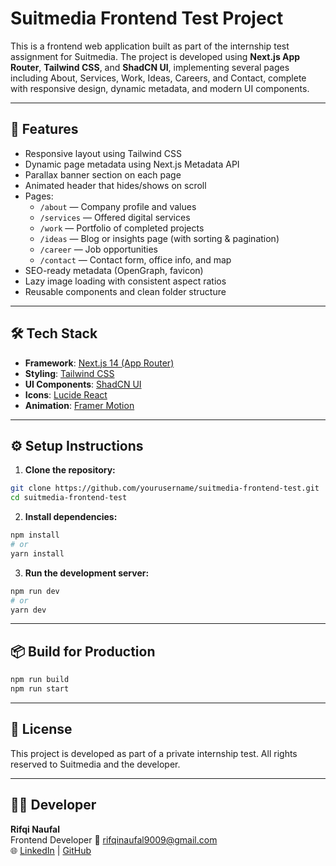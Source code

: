 # Suitmedia Frontend Test Project

This is a frontend web application built as part of the internship test assignment for Suitmedia. The project is developed using **Next.js App Router**, **Tailwind CSS**, and **ShadCN UI**, implementing several pages including About, Services, Work, Ideas, Careers, and Contact, complete with responsive design, dynamic metadata, and modern UI components.

---

## 🚀 Features

- Responsive layout using Tailwind CSS
- Dynamic page metadata using Next.js Metadata API
- Parallax banner section on each page
- Animated header that hides/shows on scroll
- Pages:
  - `/about` — Company profile and values
  - `/services` — Offered digital services
  - `/work` — Portfolio of completed projects
  - `/ideas` — Blog or insights page (with sorting & pagination)
  - `/career` — Job opportunities
  - `/contact` — Contact form, office info, and map
- SEO-ready metadata (OpenGraph, favicon)
- Lazy image loading with consistent aspect ratios
- Reusable components and clean folder structure

---

## 🛠️ Tech Stack

- **Framework**: [Next.js 14 (App Router)](https://nextjs.org)
- **Styling**: [Tailwind CSS](https://tailwindcss.com)
- **UI Components**: [ShadCN UI](https://ui.shadcn.com)
- **Icons**: [Lucide React](https://lucide.dev)
- **Animation**: [Framer Motion](https://www.framer.com/motion/)

---

## ⚙️ Setup Instructions

1. **Clone the repository:**

```bash
git clone https://github.com/yourusername/suitmedia-frontend-test.git
cd suitmedia-frontend-test
```

2. **Install dependencies:**

```bash
npm install
# or
yarn install
```

3. **Run the development server:**

```bash
npm run dev
# or
yarn dev
```

---

## 📦 Build for Production

```bash
npm run build
npm run start
```

---


## 📄 License

This project is developed as part of a private internship test. All rights reserved to Suitmedia and the developer.

---

## 🙋‍♂️ Developer

**Rifqi Naufal**  
Frontend Developer
📧 rifqinaufal9009@gmail.com  
🌐 [LinkedIn](https://linkedin.com/in/rifqin11) | [GitHub](https://github.com/Rifqin-11)

